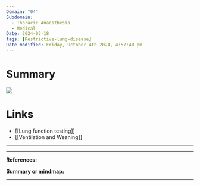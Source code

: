 ```yaml
---
Domain: "04"
Subdomain:
  - Thoracic Anaesthesia
  - Medical
Date: 2024-03-18
tags: [Restrictive-lung-disease]
Date modified: Friday, October 4th 2024, 4:57:40 pm
---
```


# Summary

![](Pasted%20image%2020240314170251.png)

# Links
- [[Lung function testing]]
- [[Ventilation and Weaning]]

---

---
**References:**

**Summary or mindmap:**

---------------------------------------------------------------------------------------------
